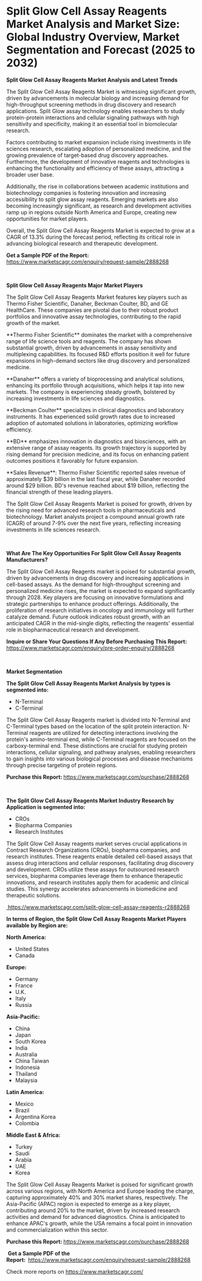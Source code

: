 <p><h1>Split Glow Cell Assay Reagents Market Analysis and Market Size: Global Industry Overview, Market Segmentation and Forecast (2025 to 2032)</h1></p><p><strong>Split Glow Cell Assay Reagents Market Analysis and Latest Trends</strong></p>
<p><p>The Split Glow Cell Assay Reagents Market is witnessing significant growth, driven by advancements in molecular biology and increasing demand for high-throughput screening methods in drug discovery and research applications. Split Glow assay technology enables researchers to study protein-protein interactions and cellular signaling pathways with high sensitivity and specificity, making it an essential tool in biomolecular research.</p><p>Factors contributing to market expansion include rising investments in life sciences research, escalating adoption of personalized medicine, and the growing prevalence of target-based drug discovery approaches. Furthermore, the development of innovative reagents and technologies is enhancing the functionality and efficiency of these assays, attracting a broader user base.</p><p>Additionally, the rise in collaborations between academic institutions and biotechnology companies is fostering innovation and increasing accessibility to split glow assay reagents. Emerging markets are also becoming increasingly significant, as research and development activities ramp up in regions outside North America and Europe, creating new opportunities for market players.</p><p>Overall, the Split Glow Cell Assay Reagents Market is expected to grow at a CAGR of 13.3% during the forecast period, reflecting its critical role in advancing biological research and therapeutic development.</p></p>
<p><strong>Get a Sample PDF of the Report:&nbsp;</strong> <a href="https://www.marketscagr.com/enquiry/request-sample/2888268?utm_campaign=2882&utm_medium=2&utm_source=Github&utm_content=ia&utm_term=14032025&utm_id=split-glow-cell-assay-reagents">https://www.marketscagr.com/enquiry/request-sample/2888268</a></p>
<p>&nbsp;</p>
<p><strong>Split Glow Cell Assay Reagents Major Market Players</strong></p>
<p><p>The Split Glow Cell Assay Reagents Market features key players such as Thermo Fisher Scientific, Danaher, Beckman Coulter, BD, and GE HealthCare. These companies are pivotal due to their robust product portfolios and innovative assay technologies, contributing to the rapid growth of the market.</p><p>**Thermo Fisher Scientific** dominates the market with a comprehensive range of life science tools and reagents. The company has shown substantial growth, driven by advancements in assay sensitivity and multiplexing capabilities. Its focused R&D efforts position it well for future expansions in high-demand sectors like drug discovery and personalized medicine.</p><p>**Danaher** offers a variety of bioprocessing and analytical solutions, enhancing its portfolio through acquisitions, which helps it tap into new markets. The company is experiencing steady growth, bolstered by increasing investments in life sciences and diagnostics.</p><p>**Beckman Coulter** specializes in clinical diagnostics and laboratory instruments. It has experienced solid growth rates due to increased adoption of automated solutions in laboratories, optimizing workflow efficiency.</p><p>**BD** emphasizes innovation in diagnostics and biosciences, with an extensive range of assay reagents. Its growth trajectory is supported by rising demand for precision medicine, and its focus on enhancing patient outcomes positions it favorably for future expansion.</p><p>**Sales Revenue**: Thermo Fisher Scientific reported sales revenue of approximately $39 billion in the last fiscal year, while Danaher recorded around $29 billion. BD's revenue reached about $19 billion, reflecting the financial strength of these leading players.</p><p>The Split Glow Cell Assay Reagents Market is poised for growth, driven by the rising need for advanced research tools in pharmaceuticals and biotechnology. Market analysts project a compound annual growth rate (CAGR) of around 7-9% over the next five years, reflecting increasing investments in life sciences research.</p></p>
<p>&nbsp;</p>
<p><strong>What Are The Key Opportunities For Split Glow Cell Assay Reagents Manufacturers?</strong></p>
<p><p>The Split Glow Cell Assay Reagents market is poised for substantial growth, driven by advancements in drug discovery and increasing applications in cell-based assays. As the demand for high-throughput screening and personalized medicine rises, the market is expected to expand significantly through 2028. Key players are focusing on innovative formulations and strategic partnerships to enhance product offerings. Additionally, the proliferation of research initiatives in oncology and immunology will further catalyze demand. Future outlook indicates robust growth, with an anticipated CAGR in the mid-single digits, reflecting the reagents' essential role in biopharmaceutical research and development.</p></p>
<p><strong>Inquire or Share Your Questions If Any Before Purchasing This Report:</strong> <a href="https://www.marketscagr.com/enquiry/pre-order-enquiry/2888268?utm_campaign=2882&utm_medium=2&utm_source=Github&utm_content=ia&utm_term=14032025&utm_id=split-glow-cell-assay-reagents">https://www.marketscagr.com/enquiry/pre-order-enquiry/2888268</a></p>
<p>&nbsp;</p>
<p><strong>Market Segmentation</strong></p>
<p><strong>The Split Glow Cell Assay Reagents Market Analysis by types is segmented into:</strong></p>
<p><ul><li>N-Terminal</li><li>C-Terminal</li></ul></p>
<p><p>The Split Glow Cell Assay Reagents market is divided into N-Terminal and C-Terminal types based on the location of the split protein interaction. N-Terminal reagents are utilized for detecting interactions involving the protein's amino-terminal end, while C-Terminal reagents are focused on the carboxy-terminal end. These distinctions are crucial for studying protein interactions, cellular signaling, and pathway analyses, enabling researchers to gain insights into various biological processes and disease mechanisms through precise targeting of protein regions.</p></p>
<p><strong>Purchase this Report:&nbsp;</strong><a href="https://www.marketscagr.com/purchase/2888268?utm_campaign=2882&utm_medium=2&utm_source=Github&utm_content=ia&utm_term=14032025&utm_id=split-glow-cell-assay-reagents">https://www.marketscagr.com/purchase/2888268</a></p>
<p>&nbsp;</p>
<p><strong>The Split Glow Cell Assay Reagents Market Industry Research by Application is segmented into:</strong></p>
<p><ul><li>CROs</li><li>Biopharma Companies</li><li>Research Institutes</li></ul></p>
<p><p>The Split Glow Cell Assay reagents market serves crucial applications in Contract Research Organizations (CROs), biopharma companies, and research institutes. These reagents enable detailed cell-based assays that assess drug interactions and cellular responses, facilitating drug discovery and development. CROs utilize these assays for outsourced research services, biopharma companies leverage them to enhance therapeutic innovations, and research institutes apply them for academic and clinical studies. This synergy accelerates advancements in biomedicine and therapeutic solutions.</p></p>
<p><a href="https://www.marketscagr.com/split-glow-cell-assay-reagents-r2888268?utm_campaign=2882&utm_medium=2&utm_source=Github&utm_content=ia&utm_term=14032025&utm_id=split-glow-cell-assay-reagents">&nbsp;https://www.marketscagr.com/split-glow-cell-assay-reagents-r2888268</a></p>
<p><strong>In terms of Region, the Split Glow Cell Assay Reagents Market Players available by Region are:</strong></p>
<p>
    <p> <strong> North America: </strong>
        <ul>
            <li>United States</li>
            <li>Canada</li>
        </ul>
        </p> 
    <p> <strong> Europe: </strong>
        <ul>
            <li>Germany</li>
            <li>France</li>
            <li>U.K.</li>
            <li>Italy</li>
            <li>Russia</li>
        </ul>
        </p> 
    <p> <strong> Asia-Pacific: </strong>
        <ul>
            <li>China</li>
            <li>Japan</li>
            <li>South Korea</li>
            <li>India</li>
            <li>Australia</li>
            <li>China Taiwan</li>
            <li>Indonesia</li>
            <li>Thailand</li>
            <li>Malaysia</li>
        </ul>
        </p> 
    <p> <strong> Latin America: </strong>
        <ul>
            <li>Mexico</li>
            <li>Brazil</li>
            <li>Argentina Korea</li>
            <li>Colombia</li>
        </ul>
        </p> 
    <p> <strong> Middle East & Africa: </strong>
        <ul>
            <li>Turkey</li>
            <li>Saudi</li>
            <li>Arabia</li>
            <li>UAE</li>
            <li>Korea</li>
        </ul>
    </p>
    </p>
<p><p>The Split Glow Cell Assay Reagents Market is poised for significant growth across various regions, with North America and Europe leading the charge, capturing approximately 40% and 30% market shares, respectively. The Asia-Pacific (APAC) region is expected to emerge as a key player, contributing around 20% to the market, driven by increased research activities and demand for advanced diagnostics. China is anticipated to enhance APAC's growth, while the USA remains a focal point in innovation and commercialization within this sector.</p></p>
<p><strong>Purchase this Report: </strong><a href="https://www.marketscagr.com/purchase/2888268?utm_campaign=2882&utm_medium=2&utm_source=Github&utm_content=ia&utm_term=14032025&utm_id=split-glow-cell-assay-reagents">https://www.marketscagr.com/purchase/2888268</a></p>
<p>&nbsp;<strong>Get a Sample PDF of the Report:&nbsp;&nbsp;</strong><a href="https://www.marketscagr.com/enquiry/request-sample/2888268?utm_campaign=2882&utm_medium=2&utm_source=Github&utm_content=ia&utm_term=14032025&utm_id=split-glow-cell-assay-reagents">https://www.marketscagr.com/enquiry/request-sample/2888268</a></p>
<p><strong></strong></p>
<p>Check more reports on <a href="https://www.marketscagr.com/?utm_campaign=2882&utm_medium=2&utm_source=Github&utm_content=ia&utm_term=14032025&utm_id=split-glow-cell-assay-reagents">https://www.marketscagr.com/</a></p>